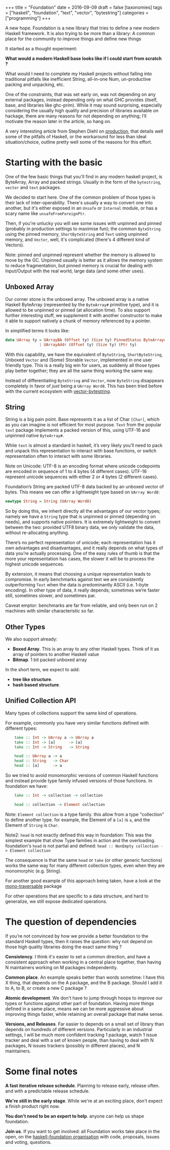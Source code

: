 +++
title = "Foundation"
date = 2016-09-09
draft = false
[taxonomies]
tags = ["haskell", "foundation", "text", "vector", "bytestring"]
categories = ["programming"]
+++

A new hope. Foundation is a new library that tries to define a new modern Haskell framework.
It is also trying to be more than a library: A common place for
the community to improve things and define new things

<!-- more -->

It started as a thought experiment:

**What would a modern Haskell base looks like if I could start from scratch ?**

What would I need to complete my Haskell projects without
falling into traditional pitfalls like inefficient String, all-in-one Num,
un-productive packing and unpacking, etc.

One of the constraints, that was set early on, was not depending on any
external packages, instead depending only on what GHC provides (itself, base, and libraries like ghc-prim).
While it may sound surprising, especially considering the usually high quality and precision of
libraries available on hackage, there are many reasons for not depending on anything;
I’ll motivate the reason later in the article, so hang on.

A very interesting article from Stephen Diehl on [production](http://www.stephendiehl.com/posts/production.html), that details
well some of the pitfalls of Haskell, or the workaround for less than
ideal situation/choice, outline pretty well some of the reasons for this effort.

Starting with the basic
=======================

One of the few basic things that you'll find in any modern haskell project, is
ByteArray, Array and packed strings.  Usually in the form of the `bytestring`,
`vector` and `text` packages.

We decided to start here. One of the common problem of those types is
their lack of inter-operability.  There's usually a way to convert one into
another, but it's either exposed in an `Unsafe` or `Internal` module, or has a
scary name like `unsafeFromForeignPtr`.

Then, if you're unlucky you will see some issues with unpinned and pinned
(probably in production settings to maximise fun); the common `ByteString` using
the pinned memory, `ShortByteString` and `Text` using unpinned memory, and
`Vector`, well, it's complicated (there's 4 different kind of Vectors).

Note: pinned and unpinned represent whether the memory is allowed to move by
the GC. Unpinned usually is better as it allows the memory system to reduce
fragmentation, but pinned memory is crucial for dealing with Input/Output with
the real world, large data (and some other uses).


Unboxed Array
-------------

Our corner stone is the unboxed array. The unboxed array is a native Haskell
ByteArray (represented by the `ByteArray#` primitive type),
and it is allowed to be unpinned or pinned (at allocation time). To also support
further interesting stuff, we supplement it with another constructor to make it
able to support natively a chunk of memory referenced by a pointer.

In simplified terms it looks like:

```haskell
data UArray ty = UArrayBA (Offset ty) (Size ty) PinnedStatus ByteArray#
               | UArrayAddr (Offset ty) (Size ty) (Ptr ty)
```

With this capability, we have the equivalent of `ByteString`,
`ShortByteString`, Unboxed `Vector` and (Some) Storable `Vector`,  implemented
in one user friendly type. This is a really big win for users, as suddenly all
those types play better together; they are all the same thing working
the same way.

Instead of differentiating `ByteString` and `Vector`, now `ByteString` disappears
completely in favor of *just* being a `UArray Word8`. This has been tried
before with the current ecosystem with [vector-bytestring](http://hackage.haskell.org/package/vector-bytestring).

String
------

String is a big pain point. Base represents it as a list of Char `[Char]`, which
as you can imagine is not efficient for most purpose. `Text` from the popular `text`
package implements a packed version of this, using UTF-16 and unpinned native `ByteArray#`.

While `text` is almost a standard in haskell, it’s very likely you’ll need
to pack and unpack this representation to interact with base functions, or
switch representation often to interact with some libraries.

Note on Unicode: UTF-8 is an encoding format where unicode codepoints are
encoded in sequence of 1 to 4 bytes (4 different cases). UTF-16 represent unicode
sequences with either 2 or 4 bytes (2 different cases).

Foundation’s String are packed UTF-8 data backed by an unboxed vector of bytes.
This means we can offer a lightweight type based on `UArray Word8`:

```haskell
newtype String = String (UArray Word8)
```

So by doing this, we inherit directly all the advantages of our vector types; namely
we have a `String` type that is unpinned or pinned (depending on needs), and supports
native pointers. It is extremely lightweight to convert between the two: provided
UTF8 binary data, we only validate the data, without re-allocating anything.

There’s no perfect representation of unicode; each representation has it own
advantages and disadvantages, and it really depends on what types of data you’re
actually processing. One of the easy rules of thumb is that the more your representation
has cases, the slower it will be to process the highest unicode sequences.

By extension, it means that choosing a unique representation leads to compromise.
In early benchmarks against text we are consistently outperforming `Text` when
the data is predominantly ASCII (i.e. 1-byte encoding).
In other type of data, it really depends; sometimes we’re faster still,
sometimes slower, and sometimes par.

Caveat emptor: benchmarks are far from reliable, and only been run on 2 machines
with similar characteristic so far.

Other Types
-----------

We also support already:

* **Boxed Array**. This is an array to any other Haskell types. Think of it as
array of pointers to another Haskell value
* **Bitmap**. 1 bit packed unboxed array

In the short term, we expect to add:

* **tree like structure**.
* **hash based structure**.

Unified Collection API
----------------------

Many types of collections support the same kind of operations.

For example, commonly you have very similar functions defined with different types:

```haskell
    take :: Int -> UArray a -> UArray a
    take :: Int -> [a]      -> [a]
    take :: Int -> String   -> String

    head :: UArray a -> a
    head :: String   -> Char
    head :: [a]      -> a
```

So we tried to avoid monomorphic versions of common Haskell functions and instead
provide type family infused versions of those functions. In foundation we have:

```haskell
    take :: Int -> collection -> collection

    head :: collection -> Element collection

```

Note: `Element collection` is a type family. this allow from a type "collection"
to define another type. for example, the Element of a `[a]` is `a`, and the Element of
`String` is `Char`.

Note2: `head` is not exactly defined this way in foundation: This was the simplest example
that show Type families in action and the overloading. foundation's `head` is not partial and defined:
`head :: NonEmpty collection -> Element collection`

The consequence is that the same `head` or `take` (or other generic functions) works
the same way for many different collection types, even when they are monomorphic (e.g. String).

For another good example of this approach being taken, have a look at the
[mono-traversable](https://hackage.haskell.org/package/mono-traversable) package

For other operations that are specific to a data structure, and hard to generalize,
we still expose dedicated operations.

The question of dependencies
============================

If you’re not convinced by how we provide a better foundation to the standard
Haskell types, then it raises the question: why not depend
on those high quality libraries doing the exact same thing ?

**Consistency**. I think it's easier to set a common direction, and have a consistent
approach when working in a central place together, than having N maintainers
working on M packages independently.

**Common place**. An example speaks better than words sometime: I have this X thing,
that depends on the A package, and the B package. Should I add it to A, to B, or
create a new C package ?

**Atomic development**. We don't have to jump through hoops to improve our types
or functions against other part of foundation. Having more things defined in a
same place, means we can be more aggressive about improving things faster,
while retaining an overall package that make sense.

**Versions, and Releases**. Far easier to depends on a small set of library
than depends on hundreds of different versions. Particularly in an industrial
settings, I will be much more confident tracking 1 package, watch 1 issue tracker
and deal with a set of known people, than having to deal with N packages, N issues trackers
(possibly in different places), and N maintainers.

Some final notes
================

**A fast iterative release schedule**. Planning to release early, release often.
and with a predictable release schedule.

**We're still in the early stage**. While we're at an exciting place,
don't expect a finish product right now.

**You don't need to be an expert to help**. anyone can help us shape foundation.

**Join us**. If you want to get involved: all Foundation works
take place in the open, on the [haskell-foundation organisation](https://github.com/haskell-foundation)
with code, proposals, issues and voting, questions.
